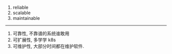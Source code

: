 1. reliable
2. scalable
3. maintainable

---

1. 可靠性, 不靠谱的系统谁敢用
2. 可扩展性, 多学学 k8s
3. 可维护性, 大部分时间都在维护软件.
